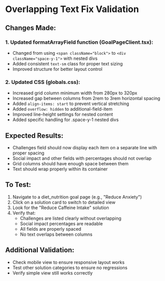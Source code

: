 # Overlapping Text Fix Validation

## Changes Made:

### 1. Updated formatArrayField function (GoalPageClient.tsx):
- Changed from using `<span className="block">` to `<div className="space-y-1">` with nested divs
- Added consistent `text-sm` class for proper text sizing
- Improved structure for better layout control

### 2. Updated CSS (globals.css):
- Increased grid column minimum width from 280px to 320px
- Increased gap between columns from 2rem to 3rem horizontal spacing
- Added `align-items: start` to prevent vertical stretching
- Added `overflow: hidden` to additional-field-item
- Improved line-height settings for nested content
- Added specific handling for .space-y-1 nested divs

## Expected Results:
- Challenges field should now display each item on a separate line with proper spacing
- Social impact and other fields with percentages should not overlap
- Grid columns should have enough space between them
- Text should wrap properly within its container

## To Test:
1. Navigate to a diet_nutrition goal page (e.g., "Reduce Anxiety")
2. Click on a solution card to switch to detailed view
3. Look for the "Reduce Caffeine Intake" solution
4. Verify that:
   - Challenges are listed clearly without overlapping
   - Social impact percentages are readable
   - All fields are properly spaced
   - No text overlaps between columns

## Additional Validation:
- Check mobile view to ensure responsive layout works
- Test other solution categories to ensure no regressions
- Verify simple view still works correctly
